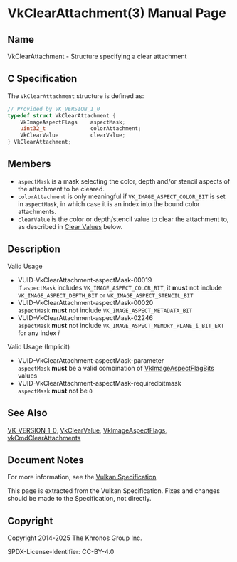 # VkClearAttachment(3) Manual Page

## Name

VkClearAttachment - Structure specifying a clear attachment



## [](#_c_specification)C Specification

The `VkClearAttachment` structure is defined as:

```c++
// Provided by VK_VERSION_1_0
typedef struct VkClearAttachment {
    VkImageAspectFlags    aspectMask;
    uint32_t              colorAttachment;
    VkClearValue          clearValue;
} VkClearAttachment;
```

## [](#_members)Members

- `aspectMask` is a mask selecting the color, depth and/or stencil aspects of the attachment to be cleared.
- `colorAttachment` is only meaningful if `VK_IMAGE_ASPECT_COLOR_BIT` is set in `aspectMask`, in which case it is an index into the bound color attachments.
- `clearValue` is the color or depth/stencil value to clear the attachment to, as described in [Clear Values](https://registry.khronos.org/vulkan/specs/latest/html/vkspec.html#clears-values) below.

## [](#_description)Description

Valid Usage

- [](#VUID-VkClearAttachment-aspectMask-00019)VUID-VkClearAttachment-aspectMask-00019  
  If `aspectMask` includes `VK_IMAGE_ASPECT_COLOR_BIT`, it **must** not include `VK_IMAGE_ASPECT_DEPTH_BIT` or `VK_IMAGE_ASPECT_STENCIL_BIT`
- [](#VUID-VkClearAttachment-aspectMask-00020)VUID-VkClearAttachment-aspectMask-00020  
  `aspectMask` **must** not include `VK_IMAGE_ASPECT_METADATA_BIT`
- [](#VUID-VkClearAttachment-aspectMask-02246)VUID-VkClearAttachment-aspectMask-02246  
  `aspectMask` **must** not include `VK_IMAGE_ASPECT_MEMORY_PLANE_i_BIT_EXT` for any index *i*

Valid Usage (Implicit)

- [](#VUID-VkClearAttachment-aspectMask-parameter)VUID-VkClearAttachment-aspectMask-parameter  
  `aspectMask` **must** be a valid combination of [VkImageAspectFlagBits](https://registry.khronos.org/vulkan/specs/latest/man/html/VkImageAspectFlagBits.html) values
- [](#VUID-VkClearAttachment-aspectMask-requiredbitmask)VUID-VkClearAttachment-aspectMask-requiredbitmask  
  `aspectMask` **must** not be `0`

## [](#_see_also)See Also

[VK\_VERSION\_1\_0](https://registry.khronos.org/vulkan/specs/latest/man/html/VK_VERSION_1_0.html), [VkClearValue](https://registry.khronos.org/vulkan/specs/latest/man/html/VkClearValue.html), [VkImageAspectFlags](https://registry.khronos.org/vulkan/specs/latest/man/html/VkImageAspectFlags.html), [vkCmdClearAttachments](https://registry.khronos.org/vulkan/specs/latest/man/html/vkCmdClearAttachments.html)

## [](#_document_notes)Document Notes

For more information, see the [Vulkan Specification](https://registry.khronos.org/vulkan/specs/latest/html/vkspec.html#VkClearAttachment)

This page is extracted from the Vulkan Specification. Fixes and changes should be made to the Specification, not directly.

## [](#_copyright)Copyright

Copyright 2014-2025 The Khronos Group Inc.

SPDX-License-Identifier: CC-BY-4.0